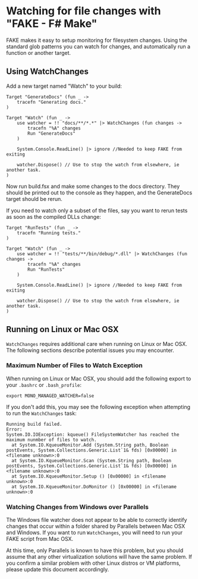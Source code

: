 # Watching for file changes with "FAKE - F# Make"

FAKE makes it easy to setup monitoring for filesystem changes. Using the standard glob patterns you can
watch for changes, and automatically run a function or another target.

## Using WatchChanges

Add a new target named "Watch" to your build:

    Target "GenerateDocs" (fun _ ->
        tracefn "Generating docs."
    )

    Target "Watch" (fun _ ->
        use watcher = !! "docs/**/*.*" |> WatchChanges (fun changes -> 
            tracefn "%A" changes
            Run "GenerateDocs"
        )
    
        System.Console.ReadLine() |> ignore //Needed to keep FAKE from exiting
    
        watcher.Dispose() // Use to stop the watch from elsewhere, ie another task.
    )

Now run build.fsx and make some changes to the docs directory. They should be printed out to the console as they happen,
and the GenerateDocs target should be rerun.

If you need to watch only a subset of the files, say you want to rerun tests as soon as the compiled DLLs change:

    Target "RunTests" (fun _ ->
        tracefn "Running tests."
    )
    
    Target "Watch" (fun _ ->
        use watcher = !! "tests/**/bin/debug/*.dll" |> WatchChanges (fun changes -> 
            tracefn "%A" changes
            Run "RunTests"
        )
    
        System.Console.ReadLine() |> ignore //Needed to keep FAKE from exiting
    
        watcher.Dispose() // Use to stop the watch from elsewhere, ie another task.
    )

## Running on Linux or Mac OSX

`WatchChanges` requires additional care when running on Linux or Mac OSX. The following sections describe potential issues you may encounter.

### Maximum Number of Files to Watch Exception

When running on Linux or Mac OSX, you should add the following export to your `.bashrc` or `.bash_profile`:

```
export MONO_MANAGED_WATCHER=false
```

If you don't add this, you may see the following exception when attempting to run the `WatchChanges` task:

```
Running build failed.
Error:
System.IO.IOException: kqueue() FileSystemWatcher has reached the maximum nunmber of files to watch.
  at System.IO.KqueueMonitor.Add (System.String path, Boolean postEvents, System.Collections.Generic.List`1& fds) [0x00000] in <filename unknown>:0
  at System.IO.KqueueMonitor.Scan (System.String path, Boolean postEvents, System.Collections.Generic.List`1& fds) [0x00000] in <filename unknown>:0
  at System.IO.KqueueMonitor.Setup () [0x00000] in <filename unknown>:0
  at System.IO.KqueueMonitor.DoMonitor () [0x00000] in <filename unknown>:0
```

### Watching Changes from Windows over Parallels

The Windows file watcher does not appear to be able to correctly identify changes that occur within a folder shared by Parallels between Mac OSX and Windows. If you want to run `WatchChanges`, you will need to run your FAKE script from Mac OSX.

At this time, only Parallels is known to have this problem, but you should assume that any other virtualization solutions will have the same problem. If you confirm a similar problem with other Linux distros or VM platforms, please update this document accordingly.
